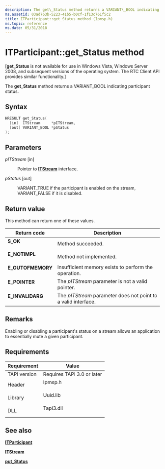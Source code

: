 ```yaml
---
description: The get\_Status method returns a VARIANT\_BOOL indicating participant status.
ms.assetid: 03ad763b-5223-41b5-b0cf-1f13c761f5c2
title: ITParticipant::get_Status method (Ipmsp.h)
ms.topic: reference
ms.date: 05/31/2018
---
```


# ITParticipant::get\_Status method

\[**get\_Status** is not available for use in Windows Vista, Windows Server 2008, and subsequent versions of the operating system. The RTC Client API provides similar functionality.\]

The **get\_Status** method returns a VARIANT\_BOOL indicating participant status.

## Syntax


```C++
HRESULT get_Status(
  [in]  ITStream     *pITStream,
  [out] VARIANT_BOOL *pStatus
);
```



## Parameters

<dl> <dt>

*pITStream* \[in\]
</dt> <dd>

Pointer to [**ITStream**](/windows/win32/api/tapi3if/nn-tapi3if-itstream) interface.

</dd> <dt>

*pStatus* \[out\]
</dt> <dd>

VARIANT\_TRUE if the participant is enabled on the stream, VARIANT\_FALSE if it is disabled.

</dd> </dl>

## Return value

This method can return one of these values.



| Return code                                                                                   | Description                                                               |
|-----------------------------------------------------------------------------------------------|---------------------------------------------------------------------------|
| <dl> <dt>**S\_OK**</dt> </dl>          | Method succeeded.<br/>                                              |
| <dl> <dt>**E\_NOTIMPL**</dt> </dl>     | Method not implemented.<br/>                                        |
| <dl> <dt>**E\_OUTOFMEMORY**</dt> </dl> | Insufficient memory exists to perform the operation.<br/>           |
| <dl> <dt>**E\_POINTER**</dt> </dl>     | The *pITStream* parameter is not a valid pointer.<br/>              |
| <dl> <dt>**E\_INVALIDARG**</dt> </dl>  | The *pITStream* parameter does not point to a valid interface.<br/> |



 

## Remarks

Enabling or disabling a participant's status on a stream allows an application to essentially mute a given participant.

## Requirements



| Requirement | Value |
|-------------------------|--------------------------------------------------------------------------------------|
| TAPI version<br/> | Requires TAPI 3.0 or later<br/>                                                |
| Header<br/>       | <dl> <dt>Ipmsp.h</dt> </dl>   |
| Library<br/>      | <dl> <dt>Uuid.lib</dt> </dl>  |
| DLL<br/>          | <dl> <dt>Tapi3.dll</dt> </dl> |



## See also

<dl> <dt>

[**ITParticipant**](itparticipant.md)
</dt> <dt>

[**ITStream**](/windows/win32/api/tapi3if/nn-tapi3if-itstream)
</dt> <dt>

[**put\_Status**](itparticipant-put-status.md)
</dt> </dl>

 

